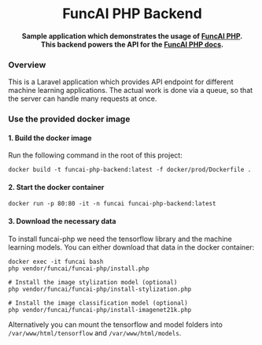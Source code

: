 <h1 align="center">
FuncAI PHP Backend
</h1>

<h4 align="center">
    Sample application which demonstrates the usage of <a href="https://github.com/funcai/funcai-php" target="_blank">FuncAI PHP</a>.<br>
    This backend powers the API for the <a href="https://php.funcai.net" target="_blank">FuncAI PHP docs</a>.
</h4>

### Overview
This is a Laravel application which provides API endpoint for different machine learning applications. The actual work is done via a queue, so that the server can handle many requests at once.

### Use the provided docker image
#### 1. Build the docker image 
Run the following command in the root of this project:

    docker build -t funcai-php-backend:latest -f docker/prod/Dockerfile .

#### 2. Start the docker container

    docker run -p 80:80 -it -n funcai funcai-php-backend:latest

#### 3. Download the necessary data
To install funcai-php we need the tensorflow library and the machine learning models. You can either download that data in the docker container:

    docker exec -it funcai bash
    php vendor/funcai/funcai-php/install.php

    # Install the image stylization model (optional)
    php vendor/funcai/funcai-php/install-stylization.php

    # Install the image classification model (optional)
    php vendor/funcai/funcai-php/install-imagenet21k.php

Alternatively you can mount the tensorflow and model folders into `/var/www/html/tensorflow` and `/var/www/html/models`. 
